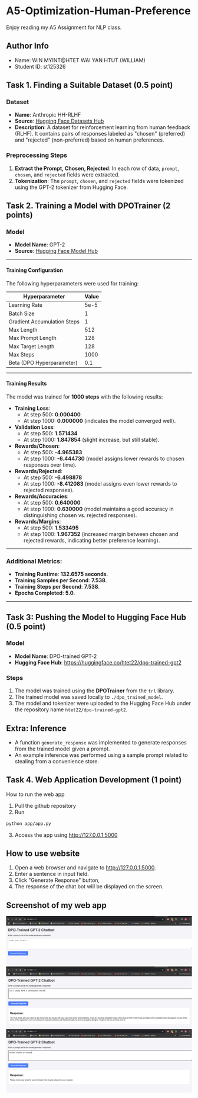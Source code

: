 # A5-Optimization-Human-Preference
Enjoy reading my A5 Assignment for NLP class.

## Author Info
- Name: WIN MYINT@HTET WAI YAN HTUT (WILLIAM)
- Student ID: st125326

## Task 1. Finding a Suitable Dataset (0.5 point)

### Dataset
- **Name**: Anthropic HH-RLHF
- **Source**: [Hugging Face Datasets Hub](https://huggingface.co/datasets/Anthropic/hh-rlhf)
- **Description**: A dataset for reinforcement learning from human feedback (RLHF). It contains pairs of responses labeled as "chosen" (preferred) and "rejected" (non-preferred) based on human preferences.

### Preprocessing Steps
1. **Extract the Prompt, Chosen, Rejected**: In each row of data, `prompt`, `chosen`, and `rejected` fields were extracted.
2. **Tokenization**: The `prompt`, `chosen`, and `rejected` fields were tokenized using the GPT-2 tokenizer from Hugging Face.

## Task 2. Training a Model with DPOTrainer (2 points)

### Model
- **Model Name**: GPT-2
- **Source**: [Hugging Face Model Hub](https://huggingface.co/gpt2)

---

#### Training Configuration
The following hyperparameters were used for training:

| Hyperparameter                  | Value                     |
|---------------------------------|---------------------------|
| Learning Rate                   | 5e-5                      |
| Batch Size                      | 1                         |
| Gradient Accumulation Steps     | 1                         |
| Max Length                      | 512                       |
| Max Prompt Length               | 128                       |
| Max Target Length               | 128                       |
| Max Steps                       | 1000                      |
| Beta (DPO Hyperparameter)       | 0.1                       |

---

#### Training Results
The model was trained for **1000 steps** with the following results:

- **Training Loss**: 
  - At step 500: **0.000400**
  - At step 1000: **0.000000** (indicates the model converged well).
- **Validation Loss**: 
  - At step 500: **1.571434**
  - At step 1000: **1.847854** (slight increase, but still stable).
- **Rewards/Chosen**: 
  - At step 500: **-4.965383**
  - At step 1000: **-6.444730** (model assigns lower rewards to chosen responses over time).
- **Rewards/Rejected**: 
  - At step 500: **-6.498878**
  - At step 1000: **-8.412083** (model assigns even lower rewards to rejected responses).
- **Rewards/Accuracies**: 
  - At step 500: **0.640000**
  - At step 1000: **0.630000** (model maintains a good accuracy in distinguishing chosen vs. rejected responses).
- **Rewards/Margins**: 
  - At step 500: **1.533495**
  - At step 1000: **1.967352** (increased margin between chosen and rejected rewards, indicating better preference learning).
---

### Additional Metrics:
- **Training Runtime**: **132.6575 seconds**.
- **Training Samples per Second**: **7.538**.
- **Training Steps per Second**: **7.538**.
- **Epochs Completed**: **5.0**.

---

## Task 3: Pushing the Model to Hugging Face Hub (0.5 point)

### Model
- **Model Name**: DPO-trained GPT-2
- **Hugging Face Hub**: https://huggingface.co/htet22/dpo-trained-gpt2

### Steps
1. The model was trained using the **DPOTrainer** from the `trl` library.
2. The trained model was saved locally to `./dpo_trained_model`.
3. The model and tokenizer were uploaded to the Hugging Face Hub under the repository name `htet22/dpo-trained-gpt2`.

## Extra: Inference
- A function `generate_response` was implemented to generate responses from the trained model given a prompt.
- An example inference was performed using a sample prompt related to stealing from a convenience store.

## Task 4. Web Application Development (1 point)

How to run the web app
1. Pull the github repository
2. Run
```sh
python app/app.py
```
3. Access the app using http://127.0.0.1:5000

## How to use website
1. Open a web browser and navigate to http://127.0.0.1:5000.
2. Enter a sentence  in input field.
3. Click "Generate Response" button,
4. The response of the chat bot will be displayed on the screen.

## Screenshot of my web app
![Home Page](homepage.png)
![Pompt Ex 1](<Prompt 1.png>)
![Prompt Ex 2](<Prompt 2.png>)
